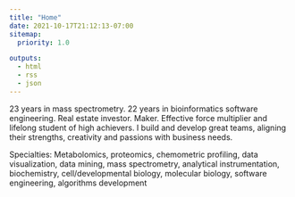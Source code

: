 ```yaml
---
title: "Home"
date: 2021-10-17T21:12:13-07:00
sitemap:
  priority: 1.0

outputs:
  - html
  - rss
  - json
---
```


23 years in mass spectrometry. 22 years in bioinformatics software engineering. Real estate investor. Maker. Effective force multiplier and lifelong student of high achievers. I build and develop great teams, aligning their strengths, creativity and passions with business needs.

Specialties: Metabolomics, proteomics, chemometric profiling, data visualization, data mining, mass spectrometry, analytical instrumentation, biochemistry, cell/developmental biology, molecular biology, software engineering, algorithms development
